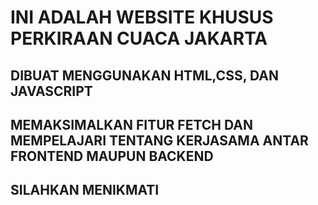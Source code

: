 # INI ADALAH WEBSITE KHUSUS PERKIRAAN CUACA JAKARTA

## DIBUAT MENGGUNAKAN HTML,CSS, DAN JAVASCRIPT
## MEMAKSIMALKAN FITUR FETCH DAN MEMPELAJARI TENTANG KERJASAMA ANTAR FRONTEND MAUPUN BACKEND
## SILAHKAN MENIKMATI